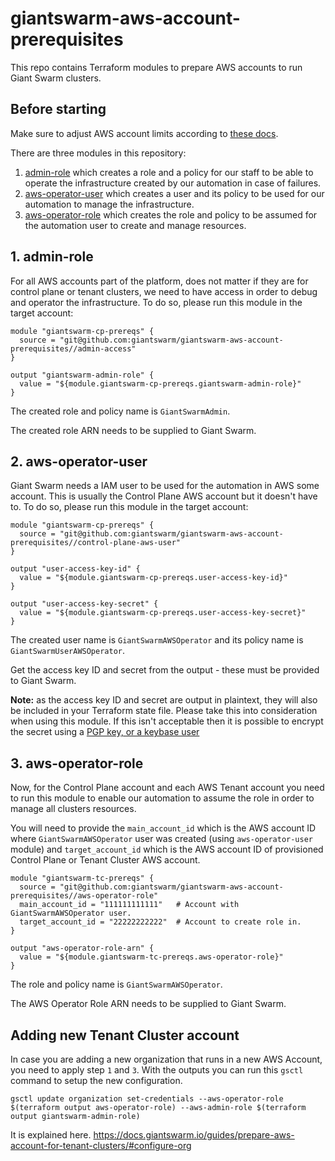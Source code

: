 # giantswarm-aws-account-prerequisites

This repo contains Terraform modules to prepare AWS accounts to run Giant Swarm
clusters.

## Before starting

Make sure to adjust AWS account limits according to [these
docs](https://docs.giantswarm.io/guides/prepare-aws-account-for-tenant-clusters/#limits).

There are three modules in this repository:

1. [admin-role](./admin-role) which creates a role and a policy for our
   staff to be able to operate the infrastructure created by our automation in
   case of failures.
2. [aws-operator-user](./aws-operator-user) which creates a user and its policy
   to be used for our automation to manage the infrastructure.
3. [aws-operator-role](./aws-operator-role) which creates
   the role and policy to be assumed for the automation user to create and manage
   resources.

## 1. admin-role

For all AWS accounts part of the platform, does not matter if they are for
control plane or tenant clusters, we need to have access in order to debug and
operator the infrastructure. To do so, please run this module in the target
account:

```hcl
module "giantswarm-cp-prereqs" {
  source = "git@github.com:giantswarm/giantswarm-aws-account-prerequisites//admin-access"
}

output "giantswarm-admin-role" {
  value = "${module.giantswarm-cp-prereqs.giantswarm-admin-role}"
}
```

The created role and policy name is `GiantSwarmAdmin`.

The created role ARN needs to be supplied to Giant Swarm.

## 2. aws-operator-user

Giant Swarm needs a IAM user to be used for the automation in AWS some account.
This is usually the Control Plane AWS account but it doesn't have to. To do so,
please run this module in the target account:

```hcl
module "giantswarm-cp-prereqs" {
  source = "git@github.com:giantswarm/giantswarm-aws-account-prerequisites//control-plane-aws-user"
}

output "user-access-key-id" {
  value = "${module.giantswarm-cp-prereqs.user-access-key-id}"
}

output "user-access-key-secret" {
  value = "${module.giantswarm-cp-prereqs.user-access-key-secret}"
}
```

The created user name is `GiantSwarmAWSOperator` and its policy name is
`GiantSwarmUserAWSOperator`.

Get the access key ID and secret from the output - these must be provided to Giant Swarm.

**Note:** as the access key ID and secret are output in plaintext, they will
also be included in your Terraform state file. Please take this into
consideration when using this module. If this isn't acceptable then it is
possible to encrypt the secret using a [PGP key, or a keybase
user](https://www.terraform.io/docs/providers/aws/r/iam_access_key.html#pgp_key)

## 3. aws-operator-role

Now, for the Control Plane account and each AWS Tenant account you need to run
this module to enable our automation to assume the role in order to manage all
clusters resources.

You will need to provide the `main_account_id` which is the AWS account ID where
`GiantSwarmAWSOperator` user was created (using `aws-operator-user` module) and
`target_account_id` which is the AWS account ID of provisioned Control Plane or
Tenant Cluster AWS account.

```hcl
module "giantswarm-tc-prereqs" {
  source = "git@github.com:giantswarm/giantswarm-aws-account-prerequisites//aws-operator-role"
  main_account_id = "111111111111"   # Account with GiantSwarmAWSOperator user.
  target_account_id = "22222222222"  # Account to create role in.
}

output "aws-operator-role-arn" {
  value = "${module.giantswarm-tc-prereqs.aws-operator-role}"
}
```

The role and policy name is `GiantSwarmAWSOperator`.

The AWS Operator Role ARN needs to be supplied to Giant Swarm.

## Adding new Tenant Cluster account

In case you are adding a new organization that runs in a new AWS Account, you
need to apply step `1` and `3`. With the outputs you can run this `gsctl`
command to setup the new configuration.

`gsctl update organization set-credentials --aws-operator-role $(terraform output aws-operator-role) --aws-admin-role $(terraform output giantswarm-admin-role)`

It is explained here.
https://docs.giantswarm.io/guides/prepare-aws-account-for-tenant-clusters/#configure-org
